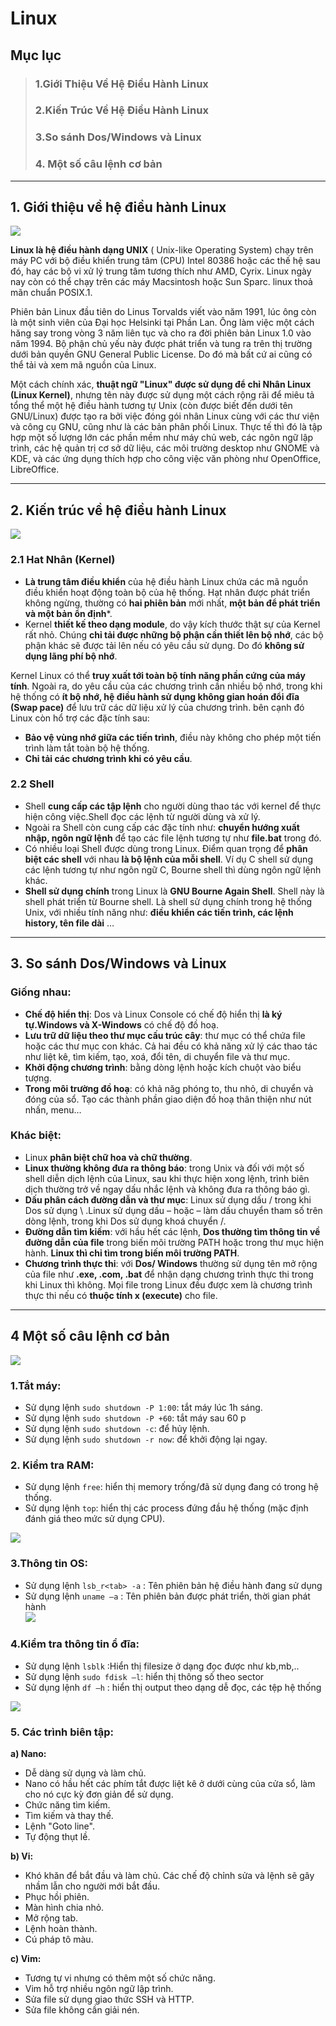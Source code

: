 # Linux

## Mục lục
> ### 1.Giới Thiệu Về Hệ Điều Hành Linux
> ### 2.Kiến Trúc Về Hệ Điều Hành Linux
> ### 3.So sánh Dos/Windows và Linux
> ### 4. Một số câu lệnh cơ bản
----

## 1. Giới thiệu về hệ điều hành Linux 

![](https://www.ipvanish.com/images/a/vpnsetup/linux.png)

**Linux là hệ điều hành dạng UNIX** ( Unix-like Operating System) chạy trên máy PC với bộ điều khiển trung tâm (CPU) Intel 80386 hoặc các thế hệ sau đó, hay các bộ vi xử lý trung tâm tương thích như AMD, Cyrix. Linux ngày nay còn có thể chạy trên các máy Macsintosh hoặc Sun Sparc. linux thoả mãn chuẩn POSIX.1.  

Phiên bản Linux đầu tiên do Linus Torvalds viết vào năm 1991, lúc ông còn là một sinh viên của Đại học Helsinki tại Phần Lan. Ông làm việc một cách hăng say trong vòng 3 năm liên tục và cho ra đời phiên bản Linux 1.0 vào năm 1994. Bộ phận chủ yếu này được phát triển và tung ra trên thị trường dưới bản quyền GNU General Public License. Do đó mà bất cứ ai cũng có thể tải và xem mã nguồn của Linux.

Một cách chính xác, **thuật ngữ "Linux" được sử dụng để chỉ Nhân Linux (Linux Kernel)**, nhưng tên này được sử dụng một cách rộng rãi để miêu tả tổng thể một hệ điều hành tương tự Unix (còn được biết đến dưới tên GNU/Linux) được tạo ra bởi việc đóng gói nhân Linux cùng với các thư viện và công cụ GNU, cũng như là các bản phân phối Linux. Thực tế thì đó là tập hợp một số lượng lớn các phần mềm như máy chủ web, các ngôn ngữ lập trình, các hệ quản trị cơ sở dữ liệu, các môi trường desktop như GNOME và KDE, và các ứng dụng thích hợp cho công việc văn phòng như OpenOffice, LibreOffice.

----

## 2. Kiến trúc về hệ điều hành Linux


![](https://vnitnews.com/wp-content/uploads/2015/10/Ki%E1%BA%BFn-tr%C3%BAc-h%E1%BB%87-%C4%91i%E1%BB%81u-h%C3%A0nh-Linux.png)

### 2.1 Hat Nhân (Kernel)

- **Là trung tâm điều khiển** của hệ điều hành Linux chứa các mã nguồn điều khiển hoạt động toàn bộ của hệ thống. Hạt nhân được phát triển không ngừng, thường có **hai phiên bản** mới nhất, **một bản để phát triển và một bản ổn định***. 
- Kernel **thiết kế theo dạng module**, do vậy kích thước thật sự của Kernel rất nhỏ. Chúng **chỉ tải được những bộ phận cần thiết lên bộ nhớ**, các bộ phận khác sẽ được tải lên nếu có yêu cầu sử dụng. Do đó **không sử dụng lãng phí bộ nhớ**.

Kernel Linux có thể **truy xuất tới toàn bộ tính năng phần cứng của máy tính**. Ngoài ra, do yêu cầu của các chương trình cần nhiều bộ nhớ, trong khi hệ thống có **ít bộ nhớ, hệ điều hành sử dụng không gian hoán đổi đĩa (Swap pace)** để lưu trữ các dữ liệu xử lý của chương trình. bên cạnh đó Linux còn hổ trợ các đặc tính sau:  

* **Bảo vệ vùng nhớ giữa các tiến trình**, điều này không cho phép một tiến trình làm tắt toàn bộ hệ thống.
* **Chỉ tải các chương trình khi có yêu cầu**.  

### 2.2 Shell

- Shell **cung cấp các tập lệnh** cho người dùng thao tác với kernel để thực hiện công việc.Shell đọc các lệnh từ người dùng và xử lý.
- Ngoài ra Shell còn cung cấp các đặc tính như: **chuyển hướng xuất nhập, ngôn ngữ lệnh** để tạo các file lệnh tương tự như **file.bat** trong đó.
- Có nhiều loại Shell được dùng trong Linux. Điểm quan trọng để **phân biệt các shell** với nhau **là bộ lệnh của mỗi shell**. Ví dụ C shell sử dụng các lệnh tương tự như ngôn ngữ C, Bourne shell thì dùng ngôn ngữ lệnh khác.  
- **Shell sử dụng chính** trong Linux là **GNU Bourne Again Shell**. Shell này là shell phát triển từ Bourne shell. Là shell sử dụng chính trong hệ thống Unix, với nhiều tính năng như: **điều khiển các tiến trình, các lệnh history, tên file dài** …  

-----

## 3. So sánh Dos/Windows và Linux  

### Giống nhau:

* **Chế độ hiển thị**: Dos và Linux Console có chế độ hiển thị **là ký tự.Windows và X-Windows** có chế độ đồ hoạ.
* **Lưu trữ dữ liệu theo thư mục cấu trúc cây**: thư mục có thể chứa file hoặc các thư mục con khác. Cả hai đều có khả năng xử lý các thao tác như liệt kê, tìm kiếm, tạo, xoá, đổi tên, di chuyển file và thư mục.
* **Khởi động chương trình**: bằng dòng lệnh hoặc kích chuột vào biểu tượng.
* **Trong môi trường đồ hoạ**: có khả năg phóng to, thu nhỏ, di chuyển và đóng của sổ. Tạo các thành phần giao diện đồ hoạ thân thiện như nút nhấn, menu…  

### Khác biệt:
- Linux **phân biệt chữ hoa và chữ thường**.
- **Linux thường không đưa ra thông báo**: trong Unix và đối với một số shell diễn dịch lệnh của Linux, sau khi thực hiện xong lệnh, trình biên dịch thường trở về ngay dấu nhắc lệnh và không đưa ra thông báo gì.  
- **Dấu phân cách đường dẫn và thư mục**: Linux sử dụng dấu / trong khi Dos sử dụng \ .Linux sử dụng dấu – hoặc – làm dấu chuyển tham số trên dòng lệnh, trong khi Dos sử dụng khoá chuyển /.  
- **Đường dẫn tìm kiếm**: với hầu hết các lệnh, **Dos thường tìm thông tin về đường dẫn của file** trong biến môi trường PATH hoặc trong thư mục hiện hành. **Linux thì chỉ tìm trong biến môi trường PATH**.
- **Chương trình thực thi**: với **Dos/ Windows** thường sử dụng tên mở rộng của file như **.exe, .com, .bat** để nhận dạng chương trình thực thi trong khi Linux thì không. Mọi file trong Linux đều được xem là chương trình thực thi nếu có **thuộc tính x (execute)** cho file.  

---

## 4 Một số câu lệnh cơ bản    

![](https://image.slidesharecdn.com/linux02-101207213647-phpapp01/95/linux02-7-728.jpg?cb=1291758615)

### 1.Tắt máy:  
- Sử dụng lệnh `sudo shutdown -P 1:00`: tắt máy lúc 1h sáng.  
- Sử dụng lệnh `sudo shutdown -P +60`: tắt máy sau 60 p  
- Sử dụng lệnh `sudo shutdown -c`: để hủy lệnh.  
- Sử dụng lệnh `sudo shutdown -r now`: để khởi động lại ngay.    

### 2.	Kiểm tra RAM:  
- Sử dụng lệnh `free`: hiển thị memory trống/đã sử dụng đang có trong hệ thống.   
- Sử dụng lệnh `top`: hiển thị các process đứng đầu hệ thống (mặc định đánh giá theo mức sử dụng CPU).     

![](https://i.imgur.com/PwttDly.png)

### 3.Thông tin OS:
- Sử dụng lệnh  `lsb_r<tab> -a`  : Tên phiên bản hệ điều hành đang sử dụng  
- Sử dụng lệnh  `uname –a`  : Tên phiên bản được phát triển, thời gian phát hành    
![](https://i.imgur.com/WluD8vC.png)


### 4.Kiểm tra thông tin ổ đĩa: 
- Sử dụng lệnh  `lsblk` :Hiển thị filesize ở dạng đọc được như kb,mb,..    
- Sử dụng lệnh  `sudo fdisk –l`: hiển thị thông số theo sector     
- Sử dụng lệnh  `df –h` : hiển thị output theo dạng dễ đọc, các tệp hệ thống      

![](https://i.imgur.com/kCbsvjY.png)

### 5.	Các trình biên tập:

**a) Nano:** 
 
- Dễ dàng sử dụng và làm chủ.  
- Nano có hầu hết các phím tắt được liệt kê ở dưới cùng của cửa sổ, làm cho nó cực kỳ đơn giản để sử dụng.  
- Chức năng tìm kiếm.  
- Tìm kiếm và thay thế.  
- Lệnh "Goto line".  
- Tự động thụt lề.   
 
**b) Vi:**  

- Khó khăn để bắt đầu và làm chủ. Các chế độ chỉnh sửa và lệnh sẽ gây nhầm lẫn cho người mới bắt đầu.  
- Phục hồi phiên.  
- Màn hình chia nhỏ.  
- Mở rộng tab.  
- Lệnh hoàn thành.  
- Cú pháp tô màu.    

**c) Vim:**  

- Tương tự vi nhưng có thêm một số chức năng.  
- Vim hỗ trợ nhiều ngôn ngữ lập trình.  
- Sửa file sử dụng giao thức SSH và HTTP.  
- Sửa file không cần giải nén.  


